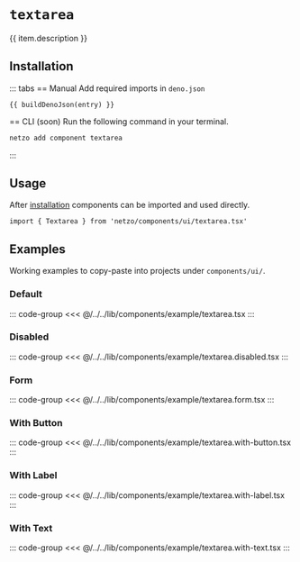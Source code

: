 <script setup>
import SectionDocsCards from '@theme/components/sections/SectionDocsCards.vue'
import en from '~/locales/en.js'
import { ui } from '~/../lib/components/registry.ts'
import { buildDenoJson } from '~/src/utils.ts'
const item = en.components.find(({ uid }) => uid === 'textarea')
const entry = ui.find(i => item.uid === i.name)
</script>

<div class="mb-5 w-75px h-75px"  :class="item.icon" />

# `textarea`

{{ item.description }}

## Installation

::: tabs
== Manual
Add required imports in `deno.json`
```json-vue
{{ buildDenoJson(entry) }}
```
== CLI (soon)
Run the following command in your terminal.
```sh
netzo add component textarea
```
:::

## Usage

After [installation](#installation) components can be imported and used directly.

```tsx
import { Textarea } from 'netzo/components/ui/textarea.tsx'
```

## Examples

Working examples to copy-paste into projects under `components/ui/`.

### Default

::: code-group
<<< @/../../lib/components/example/textarea.tsx
:::

### Disabled

::: code-group
<<< @/../../lib/components/example/textarea.disabled.tsx
:::

### Form

::: code-group
<<< @/../../lib/components/example/textarea.form.tsx
:::

### With Button

::: code-group
<<< @/../../lib/components/example/textarea.with-button.tsx
:::

### With Label

::: code-group
<<< @/../../lib/components/example/textarea.with-label.tsx
:::

### With Text

::: code-group
<<< @/../../lib/components/example/textarea.with-text.tsx
:::

